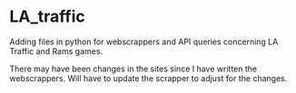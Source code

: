 # LA_traffic

Adding files in python for webscrappers and API queries concerning LA Traffic and Rams games. 

There may have been changes in the sites since I have written the webscrappers. Will have to update the scrapper to adjust for the changes.
